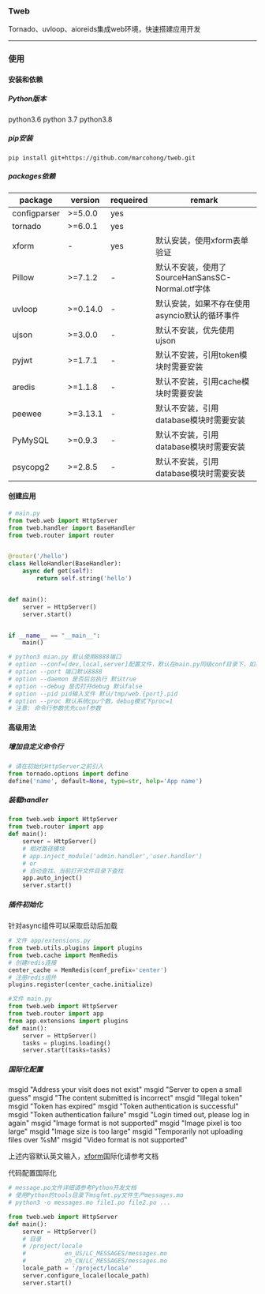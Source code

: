 ### Tweb

Tornado、uvloop、aioreids集成web环境，快速搭建应用开发

------

### 使用

#### 安装和依赖

##### Python版本

python3.6 python 3.7 python3.8

##### pip安装

```shell
pip install git+https://github.com/marcohong/tweb.git
```

##### packages依赖

| package      | version  | requeired | remark                                           |
| ------------ | -------- | --------- | ------------------------------------------------ |
| configparser | >=5.0.0  | yes       |                                                  |
| tornado      | >=6.0.1  | yes       |                                                  |
| xform        | -        | yes       | 默认安装，使用xform表单验证                      |
| Pillow       | >=7.1.2  | -         | 默认不安装，使用了SourceHanSansSC-Normal.otf字体 |
| uvloop       | >=0.14.0 | -         | 默认安装，如果不存在使用asyncio默认的循环事件    |
| ujson        | >=3.0.0  | -         | 默认不安装，优先使用ujson                        |
| pyjwt        | >=1.7.1  | -         | 默认不安装，引用token模块时需要安装              |
| aredis       | >=1.1.8  | -         | 默认不安装，引用cache模块时需要安装              |
| peewee       | >=3.13.1 | -         | 默认不安装，引用database模块时需要安装           |
| PyMySQL      | >=0.9.3  | -         | 默认不安装，引用database模块时需要安装           |
| psycopg2     | >=2.8.5  | -         | 默认不安装，引用database模块时需要安装           |

#### 创建应用

```python
# main.py
from tweb.web import HttpServer
from tweb.handler import BaseHandler
from tweb.router import router


@router('/hello')
class HelloHandler(BaseHandler):
    async def get(self):
        return self.string('hello')


def main():
    server = HttpServer()
    server.start()


if __name__ == "__main__":
    main()

# python3 mian.py 默认使用8888端口
# option --conf=[dev,local,server]配置文件，默认在main.py同级conf目录下，如果没有启动前默认创建conf/server.conf
# option --port 端口默认8888
# option --daemon 是否后台执行 默认true
# option --debug 是否打开debug 默认false
# option --pid pid输入文件 默认/tmp/web.{port}.pid
# option --proc 默认系统cpu个数，debug模式下proc=1
# 注意: 命令行参数优先conf参数
```

#### 高级用法

##### 增加自定义命令行

```python
# 请在初始化HttpServer之前引入
from tornado.options import define
define('name', default=None, type=str, help='App name')
```

##### 装载handler

```python
from tweb.web import HttpServer
from tweb.router import app
def main():
    server = HttpServer()
    # 相对路径模块
    # app.inject_module('admin.handler','user.handler')
    # or
    # 自动查找，当前打开文件目录下查找
    app.auto_inject()
    server.start()
```

##### 插件初始化

针对async组件可以采取启动后加载

```python
# 文件 app/extensions.py
from tweb.utils.plugins import plugins
from tweb.cache import MemRedis
# 创建redis连接
center_cache = MemRedis(conf_prefix='center')
# 注册redis组件
plugins.register(center_cache.initialize)

#文件 main.py
from tweb.web import HttpServer
from tweb.router import app
from app.extensions import plugins
def main():
    server = HttpServer()
    tasks = plugins.loading()
    server.start(tasks=tasks)
```

##### 国际化配置

msgid "Address your visit does not exist"
msgid "Server to open a small guess"
msgid "The content submitted is incorrect"
msgid "Illegal token"
msgid "Token has expired"
msgid "Token authentication is successful"
msgid "Token authentication failure"
msgid "Login timed out, please log in again"
msgid "Image format is not supported"
msgid "Image pixel is too large"
msgid "Image size is too large"
msgid "Temporarily not uploading files over %sM"
msgid "Video format is not supported"

上述内容默认英文输入，[xform](https://github.com/marcohong/xform)国际化请参考文档

代码配置国际化

```python
# message.po文件详细请参考Python开发文档
# 使用Python的tools目录下msgfmt.py文件生产messages.mo
# python3 -o messages.mo file1.po file2.po ...

from tweb.web import HttpServer
def main():
    server = HttpServer()
    # 目录
    # /project/locale
    #           en_US/LC_MESSAGES/messages.mo
    #           zh_CN/LC_MESSAGES/messages.mo
    locale_path = '/project/locale'
    server.configure_locale(locale_path)
    server.start()
```

